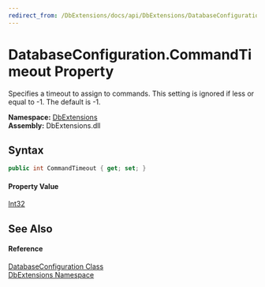 ```yaml
---
redirect_from: /DbExtensions/docs/api/DbExtensions/DatabaseConfiguration/CommandTimeout.html
---
```


DatabaseConfiguration.CommandTimeout Property
=============================================
Specifies a timeout to assign to commands. This setting is ignored if less or equal to -1. The default is -1.
  
**Namespace:** [DbExtensions][1]  
**Assembly:** DbExtensions.dll

Syntax
------

```csharp
public int CommandTimeout { get; set; }
```

#### Property Value
[Int32][2]

See Also
--------

#### Reference
[DatabaseConfiguration Class][3]  
[DbExtensions Namespace][1]  

[1]: ../README.md
[2]: https://learn.microsoft.com/dotnet/api/system.int32
[3]: README.md